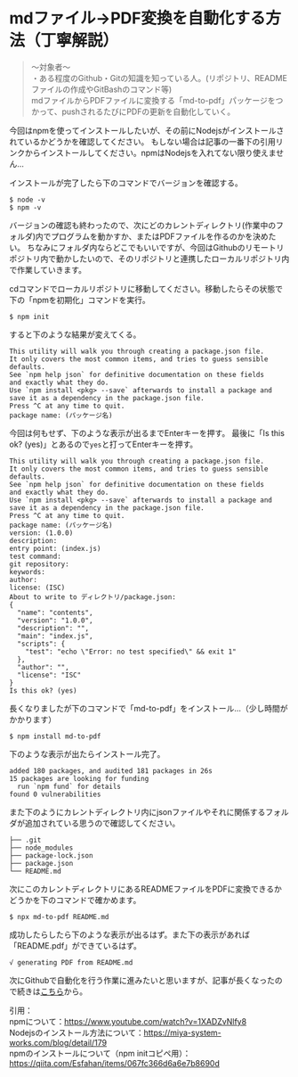 # mdファイル→PDF変換を自動化する方法（丁寧解説）

> ～対象者～ <br>
> ・ある程度のGithub・Gitの知識を知っている人。(リポジトリ、READMEファイルの作成やGitBashのコマンド等)<br>
mdファイルからPDFファイルに変換する「md-to-pdf」パッケージをつかって、pushされるたびにPDFの更新を自動化していく。

今回はnpmを使ってインストールしたいが、その前にNodejsがインストールされているかどうかを確認してください。
もしない場合は記事の一番下の引用リンクからインストールしてください。npmはNodejsを入れてない限り使えません…

インストールが完了したら下のコマンドでバージョンを確認する。
```
$ node -v
$ npm -v
```

バージョンの確認も終わったので、次にどのカレントディレクトリ(作業中のフォルダ)内でプログラムを動かすか、またはPDFファイルを作るのかを決めたい。
ちなみにフォルダ内ならどこでもいいですが、今回はGithubのリモートリポジトリ内で動かしたいので、そのリポジトリと連携したローカルリポジトリ内で作業していきます。

cdコマンドでローカルリポジトリに移動してください。移動したらその状態で下の「npmを初期化」コマンドを実行。
```
$ npm init
```

すると下のような結果が変えてくる。
```
This utility will walk you through creating a package.json file.
It only covers the most common items, and tries to guess sensible defaults.
See `npm help json` for definitive documentation on these fields
and exactly what they do.
Use `npm install <pkg> --save` afterwards to install a package and
save it as a dependency in the package.json file.
Press ^C at any time to quit.
package name: (パッケージ名)
```

今回は何もせず、下のような表示が出るまでEnterキーを押す。
最後に「Is this ok? (yes)」とあるので`yes`と打ってEnterキーを押す。
```
This utility will walk you through creating a package.json file.
It only covers the most common items, and tries to guess sensible defaults.
See `npm help json` for definitive documentation on these fields
and exactly what they do.
Use `npm install <pkg> --save` afterwards to install a package and
save it as a dependency in the package.json file.
Press ^C at any time to quit.
package name: (パッケージ名)
version: (1.0.0)
description:
entry point: (index.js)
test command:
git repository:
keywords:
author:
license: (ISC)
About to write to ディレクトリ/package.json:
{
  "name": "contents",
  "version": "1.0.0",
  "description": "",
  "main": "index.js",
  "scripts": {
    "test": "echo \"Error: no test specified\" && exit 1"
  },
  "author": "",
  "license": "ISC"
}
Is this ok? (yes)
```

長くなりましたが下のコマンドで「md-to-pdf」をインストール…（少し時間がかかります）
```
$ npm install md-to-pdf
```

下のような表示が出たらインストール完了。
```
added 180 packages, and audited 181 packages in 26s
15 packages are looking for funding
  run `npm fund` for details
found 0 vulnerabilities
```
また下のようにカレントディレクトリ内にjsonファイルやそれに関係するフォルダが追加されている思うので確認してください。
```
├── .git
├── node_modules
├── package-lock.json
├── package.json
└── README.md
```

次にこのカレントディレクトリにあるREADMEファイルをPDFに変換できるかどうかを下のコマンドで確かめます。
```
$ npx md-to-pdf README.md
```
成功したらしたら下のような表示が出るはず。また下の表示があれば「README.pdf」ができているはず。
```
√ generating PDF from README.md
```

次にGithubで自動化を行う作業に進みたいと思いますが、記事が長くなったので続きは<a href="#">こちら</a>から。


引用：<br>
npmについて：https://www.youtube.com/watch?v=1XADZvNlfy8 <br>
Nodejsのインストール方法について：https://miya-system-works.com/blog/detail/179 <br>
npmのインストールについて（npm initコピペ用）：https://qiita.com/Esfahan/items/067fc366d6a6e7b8690d
